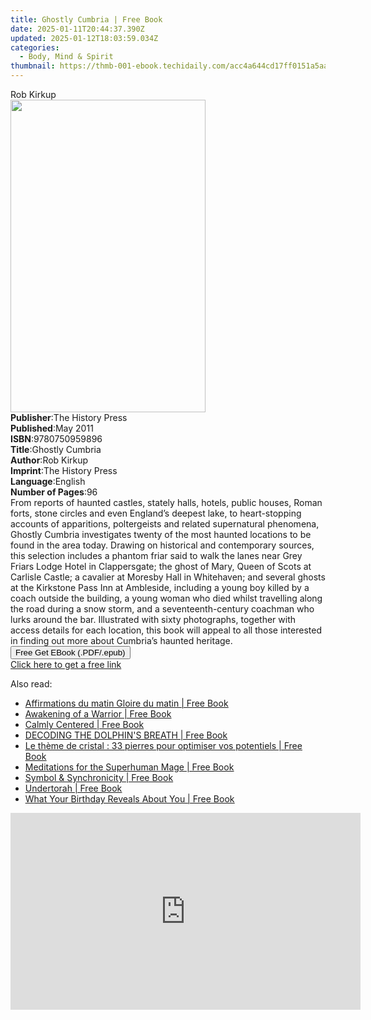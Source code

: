 ```yaml
---
title: Ghostly Cumbria | Free Book
date: 2025-01-11T20:44:37.390Z
updated: 2025-01-12T18:03:59.034Z
categories:
  - Body, Mind & Spirit
thumbnail: https://thmb-001-ebook.techidaily.com/acc4a644cd17ff0151a5aab7045bb3b1d7598f938def7f081e06e7dfef109d83.jpg
---
```

<main id="book-container">
  <div class="flex flex-col">
    <div class="book-brief flex-1 py-6 px-4 sm:p-6 md:py-10 md:px-8">
      <!-- brief-->
      <div class="book-brief-main">Rob Kirkup</div>
    </div>
    <div
      class="book-meta-info flex-1 grid gap-4 col-start-1 col-end-3 row-start-1 sm:mb-6 sm:grid-cols-4 lg:gap-6 lg:col-start-2 lg:row-end-6 lg:row-span-6 lg:mb-0"
    >
      <div
        class="book-meta-info-left place-content-center mt-4 p-4 text-sm leading-6 col-start-2 col-span-2 dark:text-slate-400"
      >
        <img
          class="w-full h-500 object-cover rounded-lg sm:h-255 sm:col-span-2 lg:col-span-full"
          src="https://img-001-ebook.techidaily.com/3058fabfe413eb6c4ffd5aa40a2ca458486d89e01575fb208afd68c1976a6253.jpg"
          alt=""
          width="312"
          height="500"
        />
      </div>
      <div
        class="book-meta-info-right mt-2 col-start-1 row-start-2 col-span-3 self-center"
      >
        <!-- meta data  -->
        <div class="flex flex-col px-4 md:px-8">
          <div class="flex-1">
            <strong>Publisher</strong>:<span class="px-2"
              >The History Press</span
            >
          </div>
          <div class="flex-1">
            <strong>Published</strong>:<span class="px-2">May 2011</span>
          </div>
          <div class="flex-1">
            <strong>ISBN</strong>:<span class="px-2">9780750959896</span>
          </div>
          <div class="flex-1">
            <strong>Title</strong>:<span class="px-2">Ghostly Cumbria</span>
          </div>
          <div class="flex-1">
            <strong>Author</strong>:<span class="px-2">Rob Kirkup</span>
          </div>
          <div class="flex-1">
            <strong>Imprint</strong>:<span class="px-2">The History Press</span>
          </div>
          <div class="flex-1">
            <strong>Language</strong>:<span class="px-2">English</span>
          </div>
          <div class="flex-1">
            <strong>Number of Pages</strong>:<span class="px-2">96</span>
          </div>
        </div>
      </div>
    </div>
    <div class="book-description flex-1 py-6 px-4 sm:p-6 md:py-10 md:px-8">
      <div class="book-description-main">
        <div accordion-content="" id="description">
          From reports of haunted castles, stately halls, hotels, public houses,
          Roman forts, stone circles and even England’s deepest lake, to
          heart-stopping accounts of apparitions, poltergeists and related
          supernatural phenomena, Ghostly Cumbria investigates twenty of the
          most haunted locations to be found in the area today. Drawing on
          historical and contemporary sources, this selection includes a phantom
          friar said to walk the lanes near Grey Friars Lodge Hotel in
          Clappersgate; the ghost of Mary, Queen of Scots at Carlisle Castle; a
          cavalier at Moresby Hall in Whitehaven; and several ghosts at the
          Kirkstone Pass Inn at Ambleside, including a young boy killed by a
          coach outside the building, a young woman who died whilst travelling
          along the road during a snow storm, and a seventeenth-century coachman
          who lurks around the bar. Illustrated with sixty photographs, together
          with access details for each location, this book will appeal to all
          those interested in finding out more about Cumbria’s haunted heritage.
        </div>
      </div>
    </div>
    <div class="book-excerpts flex-1 py-6 px-4 sm:p-6 md:py-10 md:px-8"></div>
    <div
      class="book-about-author flex-1 py-6 px-4 sm:p-6 md:py-10 md:px-8"
    ></div>
    <div class="book-free-get flex-1 py-6 px-4 sm:p-6 md:py-10 md:px-8">
      <button
        id="btn-free-get"
        class="bg-blue-500 hover:bg-blue-700 text-white font-bold py-2 px-4 rounded"
      >
        Free Get EBook (.PDF/.epub)
      </button>
      <div id="countdown-display" class="px-2 text-lg mt-2"></div>
      <a
        id="free-link"
        class="hidden bg-blue-500 hover:bg-blue-700 text-white font-bold py-2 px-4 rounded"
        href="https://www.ebooks.com/en-us/book/2647189/ghostly-cumbria/rob-kirkup/"
        target="_blank"
        >Click here to get a free link</a
      >
    </div>
    <script>
      let countdownTime = 0;
      let countdownInterval = null;
      document
        .getElementById('btn-free-get')
        .addEventListener('click', startCountdown);
      function startCountdown() {
        countdownTime = new Date().getTime() + 60000 * 3;
        countdownInterval = setInterval(updateCountdown, 1000);
        document.getElementById('btn-free-get').disabled = true;
        document
          .getElementById('btn-free-get')
          .classList.add('bg-gray-500', 'cursor-not-allowed');
      }
      function updateCountdown() {
        let currentTime = new Date().getTime();
        let timeLeft = countdownTime - currentTime;
        let secondsLeft = Math.floor(timeLeft / 1000);
        document.getElementById('countdown-display').innerHTML =
          `Remaining time: ${secondsLeft} seconds.`;
        if (secondsLeft <= 0) {
          clearInterval(countdownInterval);
          document.getElementById('btn-free-get').classList.add('hidden');
          document.getElementById('free-link').classList.remove('hidden');
          document.getElementById('countdown-display').innerHTML = '';
        }
      }
    </script>
  </div>
</main>

<ins class="adsbygoogle"
      style="display:block"
      data-ad-client="ca-pub-7571918770474297"
      data-ad-slot="8358498916"
      data-ad-format="auto"
      data-full-width-responsive="true"></ins>
    

<span class="atpl-alsoreadstyle">Also read:</span>
<div><ul>
<li><a href="https://novels-ebooks.techidaily.com/211015741-9781738035816-affirmations-du-matin-gloire-du-matin/"><u>Affirmations du matin Gloire du matin | Free Book</u></a></li>
<li><a href="https://novels-ebooks.techidaily.com/211015900-9781958896174-awakening-of-a-warrior/"><u>Awakening of a Warrior | Free Book</u></a></li>
<li><a href="https://novels-ebooks.techidaily.com/211017941-9798987021910-calmly-centered/"><u>Calmly Centered | Free Book</u></a></li>
<li><a href="https://novels-ebooks.techidaily.com/211015787-9780645848748-decoding-the-dolphins-breath/"><u>DECODING THE DOLPHIN'S BREATH | Free Book</u></a></li>
<li><a href="https://novels-ebooks.techidaily.com/211017429-9791028528423-le-theme-de-cristal-33-pierres-pour-optimiser-vos-potentiels/"><u>Le thème de cristal : 33 pierres pour optimiser vos potentiels | Free Book</u></a></li>
<li><a href="https://novels-ebooks.techidaily.com/211018038-9781088235836-meditations-for-the-superhuman-mage/"><u>Meditations for the Superhuman Mage | Free Book</u></a></li>
<li><a href="https://novels-ebooks.techidaily.com/211018012-9781734989892-symbol-synchronicity/"><u>Symbol & Synchronicity | Free Book</u></a></li>
<li><a href="https://novels-ebooks.techidaily.com/211017948-9798986780375-undertorah/"><u>Undertorah | Free Book</u></a></li>
<li><a href="https://novels-ebooks.techidaily.com/211015864-9781616734091-what-your-birthday-reveals-about-you/"><u>What Your Birthday Reveals About You | Free Book</u></a></li>
</ul></div>

<!-- affiliate ads begin -->
<iframe width="560" height="315" src="https://www.youtube.com/embed/AQn0MYjIfyI?si=rIdjT-qMRpjpJXXa" title="YouTube video player" frameborder="0" allow="accelerometer; autoplay; clipboard-write; encrypted-media; gyroscope; picture-in-picture; web-share" referrerpolicy="strict-origin-when-cross-origin" allowfullscreen></iframe>
<!-- affiliate ads end -->

